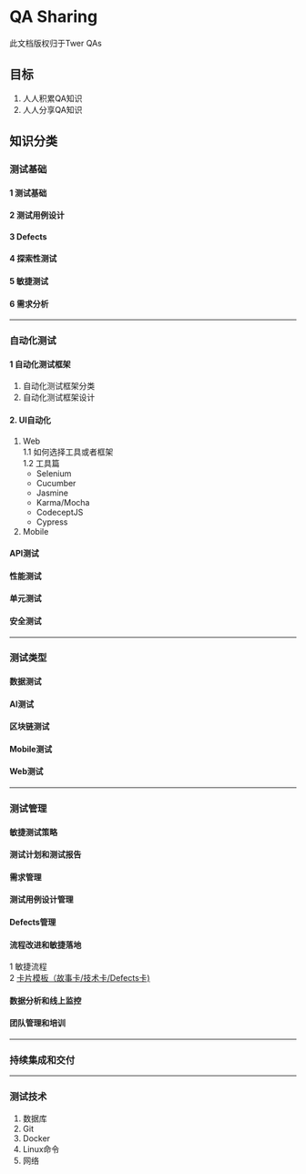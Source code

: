 # QA Sharing
此文档版权归于Twer QAs

## 目标
1. 人人积累QA知识
2. 人人分享QA知识

## 知识分类
### 测试基础
#### 1 测试基础
#### 2 测试用例设计
#### 3 Defects
#### 4 探索性测试
#### 5 敏捷测试
#### 6 需求分析

***
### 自动化测试
#### 1 自动化测试框架
1. 自动化测试框架分类
2. 自动化测试框架设计
#### 2. UI自动化
1. Web   
1.1 如何选择工具或者框架  
1.2 工具篇  
    * Selenium
    * Cucumber
    * Jasmine
    * Karma/Mocha
    * CodeceptJS
    * Cypress
2. Mobile
#### API测试
#### 性能测试
#### 单元测试
#### 安全测试

***
### 测试类型
#### 数据测试
#### AI测试
#### 区块链测试
#### Mobile测试
#### Web测试

***
### 测试管理
#### 敏捷测试策略
#### 测试计划和测试报告
#### 需求管理
#### 测试用例设计管理
#### Defects管理
#### 流程改进和敏捷落地
1 敏捷流程     
2 [卡片模板（故事卡/技术卡/Defects卡)](http://www.baidu.com/ "卡片模板")
#### 数据分析和线上监控
#### 团队管理和培训

***
### 持续集成和交付

***
### 测试技术
1. 数据库
2. Git
3. Docker
4. Linux命令
5. 网络








